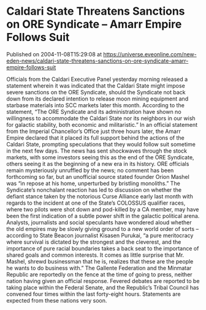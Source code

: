 # Caldari State Threatens Sanctions on ORE Syndicate – Amarr Empire Follows Suit
Published on 2004-11-08T15:29:08 at https://universe.eveonline.com/new-eden-news/caldari-state-threatens-sanctions-on-ore-syndicate-amarr-empire-follows-suit

Officials from the Caldari Executive Panel yesterday morning released a statement wherein it was indicated that the Caldari State might impose severe sanctions on the ORE Syndicate, should the Syndicate not back down from its declared intention to release moon mining equipment and starbase materials into SCC markets later this month.  According to the statement, “The ORE Syndicate and its administration have shown no willingness to accommodate the Caldari State nor its neighbors in our wish for galactic stability, both economic and militaristic.” In an official statement from the Imperial Chancellor’s Office just three hours later, the Amarr Empire declared that it placed its full support behind the actions of the Caldari State, prompting speculations that they would follow suit sometime in the next few days.  The news has sent shockwaves through the stock markets, with some investors seeing this as the end of the ORE Syndicate, others seeing it as the beginning of a new era in its history. ORE officials remain mysteriously unruffled by the news; no comment has been forthcoming so far, but an unofficial source stated founder Orion Mashel was “in repose at his home, unperturbed by bristling monoliths.”  The Syndicate’s nonchalant reaction has led to discussion on whether the defiant stance taken by the notorious Curse Alliance early last month with regards to the incident at one of the State’s COLOSSUS qualifier races, where two pilots were shot down and pod-killed by a CA member, may have been the first indication of a subtle power shift in the galactic political arena. Analysts, journalists and social speculants have wondered aloud whether the old empires may be slowly giving ground to a new world order of sorts – according to State Beacon journalist Kisasen Purukai, “a pure meritocracy where survival is dictated by the strongest and the cleverest, and the importance of pure racial boundaries takes a back seat to the importance of shared goals and common interests. It comes as little surprise that Mr. Mashel, shrewd businessman that he is, realizes that these are the people he wants to do business with.”  The Gallente Federation and the Minmatar Republic are reportedly on the fence at the time of going to press, neither nation having given an official response. Fevered debates are reported to be taking place within the Federal Senate, and the Republic’s Tribal Council has convened four times within the last forty-eight hours. Statements are expected from these nations very soon.
